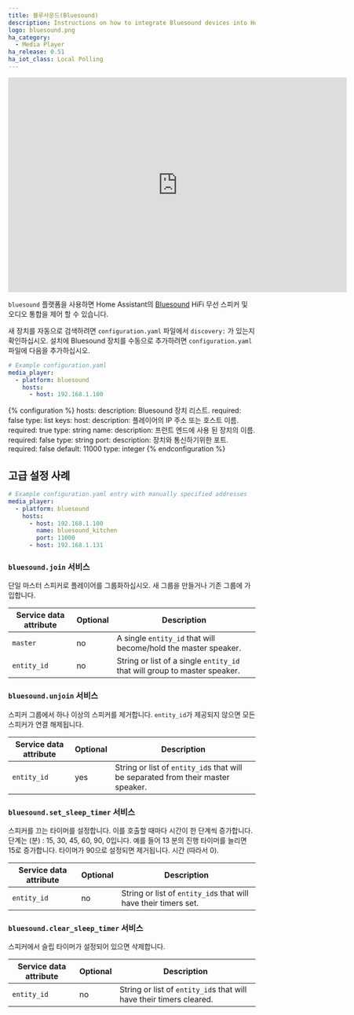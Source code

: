 ```yaml
---
title: 블루사운드(Bluesound)
description: Instructions on how to integrate Bluesound devices into Home Assistant.
logo: bluesound.png
ha_category:
  - Media Player
ha_release: 0.51
ha_iot_class: Local Polling
---
```


<iframe width="690" height="437" src="https://www.youtube.com/embed/BcHIngIOlLo" frameborder="0" allow="accelerometer; autoplay; encrypted-media; gyroscope; picture-in-picture" allowfullscreen></iframe>

`bluesound` 플랫폼을 사용하면 Home Assistant의 [Bluesound](https://www.bluesound.com/) HiFi 무선 스피커 및 오디오 통합을 제어 할 수 있습니다.

새 장치를 자동으로 검색하려면 `configuration.yaml` 파일에서 `discovery:` 가 있는지 확인하십시오. 설치에 Bluesound 장치를 수동으로 추가하려면 `configuration.yaml` 파일에 다음을 추가하십시오.

```yaml
# Example configuration.yaml
media_player:
  - platform: bluesound
    hosts:
      - host: 192.168.1.100
```

{% configuration %}
hosts:
  description: Bluesound 장치 리스트.
  required: false
  type: list
  keys:
    host:
      description: 플레이어의 IP 주소 또는 호스트 이름.
      required: true
      type: string
    name:
      description: 프런트 엔드에 사용 된 장치의 이름.
      required: false
      type: string
    port:
      description: 장치와 통신하기위한 포트.
      required: false
      default: 11000
      type: integer
{% endconfiguration %}

## 고급 설정 사례

```yaml
# Example configuration.yaml entry with manually specified addresses
media_player:
  - platform: bluesound
    hosts:
      - host: 192.168.1.100
        name: bluesound_kitchen
        port: 11000
      - host: 192.168.1.131
```

### `bluesound.join` 서비스

단일 마스터 스피커로 플레이어를 그룹화하십시오. 새 그룹을 만들거나 기존 그룹에 가입합니다.

| Service data attribute | Optional | Description |
| ---------------------- | -------- | ----------- |
| `master` | no | A single `entity_id` that will become/hold the master speaker.
| `entity_id` | no | String or list of a single `entity_id` that will group to master speaker.

### `bluesound.unjoin` 서비스

스피커 그룹에서 하나 이상의 스피커를 제거합니다. `entity_id`가 제공되지 않으면 모든 스피커가 연결 해제됩니다.

| Service data attribute | Optional | Description |
| ---------------------- | -------- | ----------- |
| `entity_id` | yes | String or list of `entity_id`s that will be separated from their master speaker.

### `bluesound.set_sleep_timer` 서비스

스피커를 끄는 타이머를 설정합니다. 이를 호출할 때마다 시간이 한 단계씩 증가합니다. 단계는 (분) : 15, 30, 45, 60, 90, 0입니다. 예를 들어 13 분의 진행 타이머를 늘리면 15로 증가합니다. 타이머가 90으로 설정되면 제거됩니다. 시간 (따라서 0).

| Service data attribute | Optional | Description |
| ---------------------- | -------- | ----------- |
| `entity_id` | no | String or list of `entity_id`s that will have their timers set.

### `bluesound.clear_sleep_timer` 서비스

스피커에서 슬립 타이머가 설정되어 있으면 삭제합니다.

| Service data attribute | Optional | Description |
| ---------------------- | -------- | ----------- |
| `entity_id` | no | String or list of `entity_id`s that will have their timers cleared.
